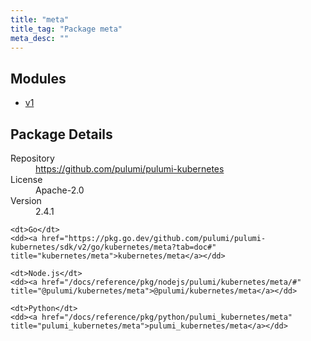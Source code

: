```yaml
---
title: "meta"
title_tag: "Package meta"
meta_desc: ""
---
```


<!-- WARNING: this file was generated by Pulumi Docs Generator. -->
<!-- Do not edit by hand unless you're certain you know what you are doing! -->



<h2 id="modules">Modules</h2>
<ul class="api">
    <li><a href="v1/" title="v1"><span class="symbol module"></span>v1</a></li>
</ul>

<h2 id="package-details">Package Details</h2>
<dl class="package-details">
	<dt>Repository</dt>
	<dd><a href="https://github.com/pulumi/pulumi-kubernetes">https://github.com/pulumi/pulumi-kubernetes</a></dd>
	<dt>License</dt>
	<dd>Apache-2.0</dd>
	<dt>Version</dt>
	<dd>2.4.1</dd>
</dl>



<dl class="tabular">

    <dt>Go</dt>
    <dd><a href="https://pkg.go.dev/github.com/pulumi/pulumi-kubernetes/sdk/v2/go/kubernetes/meta?tab=doc#" title="kubernetes/meta">kubernetes/meta</a></dd>

    <dt>Node.js</dt>
    <dd><a href="/docs/reference/pkg/nodejs/pulumi/kubernetes/meta/#" title="@pulumi/kubernetes/meta">@pulumi/kubernetes/meta</a></dd>

    <dt>Python</dt>
    <dd><a href="/docs/reference/pkg/python/pulumi_kubernetes/meta" title="pulumi_kubernetes/meta">pulumi_kubernetes/meta</a></dd>

</dl>

